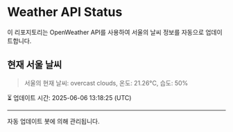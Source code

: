 
# Weather API Status

이 리포지토리는 OpenWeather API를 사용하여 서울의 날씨 정보를 자동으로 업데이트합니다.

## 현재 서울 날씨
> 서울의 현재 날씨: overcast clouds, 온도: 21.26°C, 습도: 50%

⏳ 업데이트 시간: 2025-06-06 13:18:25 (UTC)

---
자동 업데이트 봇에 의해 관리됩니다.
